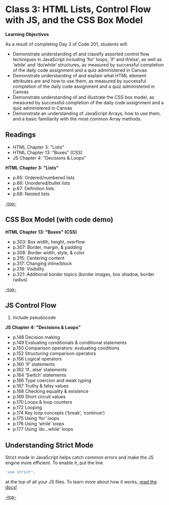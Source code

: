 # Class 3: HTML Lists, Control Flow with JS, and the CSS Box Model

**Learning Objectives**

As a result of completing Day 3 of Code 201, students will:

- Demonstrate understanding of and classify assorted control flow techniques in JavaScript including ‘for’ loops, ‘if’ and if/else’, as well as  ‘while’ and ‘do/while’ structures, as measured by successful completion of the daily code assignment and a quiz administered in Canvas
- Demonstrate understanding of and explain what HTML element attributes are and how to use them, as measured by successful completion of the daily code assignment and a quiz administered in Canvas
- Demonstrate understanding of and illustrate the CSS box model, as measured by successful completion of the daily code assignment and a quiz administered in Canvas
- Demonstrate an understanding of JavaScript Arrays, how to use them, and a basic familiarity with the most common Array methods.  

## Readings

- HTML Chapter 3: "Lists"
- HTML Chapter 13: "Boxes" (CSS)
- JS Chapter 4: "Decisions & Loops"

**HTML Chapter 3: "Lists"**

- p.65: Ordered/numbered lists
- p.66: Unordered/bullet lists
- p.67: Definition lists
- p.68: Nested lists

[-top-](#top)

<a id="box"></a>
## CSS Box Model (with code demo)

**HTML Chapter 13: "Boxes" (CSS)**

- p.303: Box width, height, overflow
- p.307: Border, margin, & padding
- p.308: Border width, style, & color
- p.315: Centering content
- p.317: Changing inline/block
- p.318: Visibility
- p.321: Additional border topics (border images, box shadow, border radius)

[-top-](#top)

<a id="control"></a>
## JS Control Flow

1. Include pseudocode

**JS Chapter 4: "Decisions & Loops"**

- p.148 	Decision making
- p.149 	Evaluating conditionals & conditional statements
- p.150 	Comparison operators: evaluating conditions
- p.152 	Structuring comparison operators
- p.156 	Logical operators
- p.160 	‘If’ statements
- p.162 	‘If...else’ statements
- p.164 	‘Switch’ statements
- p.166 	Type coercion and weak typing
- p.167 	Truthy & falsy values
- p.168 	Checking equality & existence
- p.169 	Short circuit values
- p.170 	Loops & loop counters
- p.172 	Looping
- p.174 	Key loop concepts (‘break’, ‘continue’)
- p.175 	Using ‘for’ loops
- p.176 	Using ‘while’ loops
- p.177 	Using ‘do...while’ loops

<a id="strict"></a>
## Understanding Strict Mode

Strict mode in JavaScript helps catch common errors and make the JS engine more efficient. To enable it, put the line

```javascript
'use strict';
```

at the top of all your JS files. To learn more about how it works, [read the docs!](https://developer.mozilla.org/en-US/docs/Web/JavaScript/Reference/Strict_mode)


[-top-](#top)
